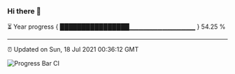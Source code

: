 ### Hi there 👋

⏳ Year progress { ████████████████▁▁▁▁▁▁▁▁▁▁▁▁▁▁ } 54.25 %

---

⏰ Updated on Sun, 18 Jul 2021 00:36:12 GMT

![Progress Bar CI](https://github.com/liununu/liununu/workflows/Progress%20Bar%20CI/badge.svg)
